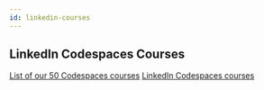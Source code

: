```yaml
---
id: linkedin-courses
---
```


## LinkedIn Codespaces Courses
<a href="https://www.linkedin.com/learning/topics/hands-on-practice-with-github-codespaces">List of our 50 Codespaces courses<a/>
<a href="https://lnkd.in/hands-on-practice">LinkedIn Codespaces courses</a>
